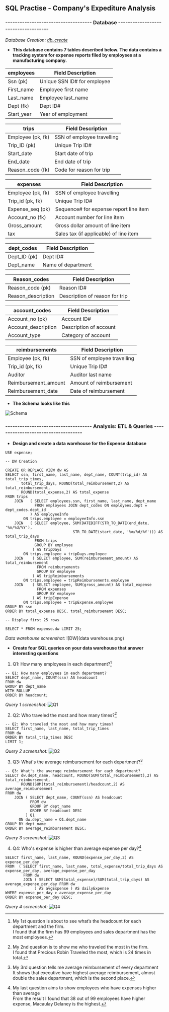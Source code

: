 ## SQL Practise - Company's Expediture Analysis

### ------------------------------------ Database ------------------------------------

*Database Creation: [db_create](https://www.example.com)*

- **This database contains 7 tables described below. The data contains a tracking system for expense reports filed by employees at a manufacturing company.**

| employees | Field Description |
| ----------- | ----------- |
| Ssn (pk) | Unique SSN ID# for employee |
| First_name | Employee first name |
| Last_name |	Employee last_name |
| Dept (fk) |	Dept ID# |
| Start_year | Year of employment |

| trips | Field Description |
| ----------- | ----------- |
| Employee (pk, fk) | SSN of employee travelling |
| Trip_ID (pk) |	Unique Trip ID# |
| Start_date |	Start date of trip |
| End_date |	End date of trip |
| Reason_code (fk)	| Code for reason for trip |

|expenses |	Field Description |
| ----------- | ----------- |
|Employee (pk, fk)|SSN of employee travelling|
|Trip_id (pk, fk)|Unique Trip ID# |
|Expense_seq (pk)|Sequence# for expense report line item |
|Account_no (fk)|	Account number for line item |
|Gross_amount |	Gross dollar amount of line item |
|tax |Sales tax (if applicable) of line item |
 	

|dept_codes |	Field Description |
| ----------- | ----------- |
|Dept_ID (pk)	|Dept ID# |
|Dept_name |	Name of department |


|Reason_codes |	Field Description |
| ----------- | ----------- |
|Reason_code (pk)|	Reason ID# |
|Reason_description 	|Description of reason for trip |
	
|account_codes |	Field Description |
| ----------- | ----------- |
|Account_no (pk)	|Account ID# |
|Account_description |	Description of account |
|Account_type |	Category of account |

|reimbursements |	Field Description |
| ----------- | ----------- |
|Employee (pk, fk)	|SSN of employee travelling |
|Trip_id (pk, fk)|	Unique Trip ID# |
|Auditor |	Auditor last name |
|Reimbursement_amount |	Amount of reimbursement |
|Reimbursement_date|Date of reimbursement |

- **The Schema looks like this**

![Schema](schema.png)

### ------------------------------------ Analysis: ETL & Queries ------------------------------------

- **Design and create a data warehouse for the Expense database**
```
USE expense;

-- DW Creation

CREATE OR REPLACE VIEW dw AS
SELECT ssn, first_name, last_name, dept_name, COUNT(trip_id) AS total_trip_times,
       total_trip_days, ROUND(total_reimbursement,2) AS total_reimbursement, 
       ROUND(total_expense,2) AS total_expense
FROM trips 
    JOIN   ( SELECT employees.ssn, first_name, last_name, dept_name
             FROM employees JOIN dept_codes ON employees.dept = dept_codes.dept_id
		   ) AS employeeInfo
		ON trips.employee = employeeInfo.ssn
    JOIN   ( SELECT employee, SUM(DATEDIFF(STR_TO_DATE(end_date, '%m/%d/%Y'), 
                              STR_TO_DATE(start_date, '%m/%d/%Y'))) AS total_trip_days
             FROM trips
             GROUP BY employee
		    ) AS tripDays 
	    ON trips.employee = tripDays.employee
    JOIN    ( SELECT employee, SUM(reimbursement_amount) AS total_reimbursement
              FROM reimbursements
              GROUP BY employee
			) AS tripReimbursements
		ON trips.employee = tripReimbursements.employee
	JOIN    ( SELECT employee, SUM(gross_amount) AS total_expense
              FROM expenses
              GROUP BY employee
			) AS tripExpense
		ON trips.employee = tripExpense.employee
GROUP BY ssn
ORDER BY total_expense DESC, total_reimbursement DESC;

-- Display first 25 rows

SELECT * FROM expense.dw LIMIT 25;
```
*Data warehouse screenshot:*
![DW](data warehouse.png)

- **Create four SQL queries on your data warehouse that answer interesting questions**
1. Q1: How many employees in each department?[^1]
[^1]:My 1st question is about to see what’s the headcount for each department and the firm.
<br />I found that the firm has 99 employees and sales department has the most employees.

```
-- Q1: How many employees in each department?
SELECT dept_name, COUNT(ssn) AS headcount
FROM dw
GROUP BY dept_name
WITH ROLLUP
ORDER BY headcount; 
```
*Query 1 screenshot:*
![Q1](q1.png)

2. Q2: Who traveled the most and how many times?[^2]
[^2]: My 2nd question is to show me who traveled the most in the firm.
<br />I found that Precious Robin Traveled the most, which is 24 times in total.

```
-- Q2: Who traveled the most and how many times?
SELECT first_name, last_name, total_trip_times
FROM dw
ORDER BY total_trip_times DESC
LIMIT 1;
```
*Query 2 screenshot:*
![Q2](q2.png)

3. Q3: What's the average reimbursement for each department?[^3]
[^3]:My 3rd question tells me average reimbursement of every department
<br />It shows that executive have highest average reimbursement, almost double the sales department, which is the second place.

```
-- Q3: What's the average reimbursement for each department?
SELECT dw.dept_name, headcount, ROUND(SUM(total_reimbursement),2) AS total_reimbursement,
       ROUND(SUM(total_reimbursement)/headcount,2) AS average_reimbursement
FROM dw
    JOIN ( SELECT dept_name, COUNT(ssn) AS headcount
           FROM dw
           GROUP BY dept_name
           ORDER BY headcount DESC
		 ) Q1
	  ON dw.dept_name = Q1.dept_name
GROUP BY dept_name
ORDER BY average_reimbursement DESC;
```
*Query 3 screenshot:*
![Q3](q3.png)

4. Q4: Who's expense is higher than average expense per day?[^4]
[^4]:My last question aims to show employees who have expenses higher than average
<br />From the result I found that 38 out of 99 employees have higher expense, Macaulay Delaney is the highest.

```
SELECT first_name, last_name, ROUND(expense_per_day,2) AS expense_per_day
FROM  ( SELECT first_name, last_name, total_expense/total_trip_days AS expense_per_day, average_expense_per_day
        FROM dw 
		JOIN ( SELECT SUM(total_expense)/SUM(total_trip_days) AS average_expense_per_day FROM dw 
			 ) AS avgExpense ) AS dailyExpense
WHERE expense_per_day > average_expense_per_day
ORDER BY expense_per_day DESC;
```
*Query 4 screenshot:*
![Q4](q4.png)
